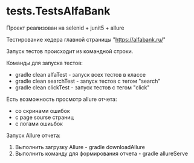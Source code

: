# tests.TestsAlfaBank
Проект реализован на selenid + junit5 + allure

Тестирование хедера главной страницы "https://alfabank.ru/"

Запуск тестов происходит из командной строки.

Команды для запуска тестов:
* gradle clean alfaTest - запуск всех тестов в классе
* gradle clean searchTest - запуск тестов с тегом "search"
* gradle clean clickTest - запуск тестов с тегом "click"


Есть возможность просмотр allure отчета:
 - со скринами ошибок
 - с page sourse страниц
 - с логами ошиьбок
 
 Запуск Allure отчета:
1) Выполнить загрузку Allure - gradle downloadAllure
2) Выполнить команду для формирования отчета - gradle allureServe 
